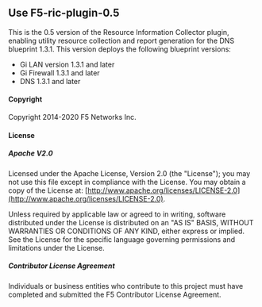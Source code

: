 ## Use F5-ric-plugin-0.5 
This is the 0.5 version of the Resource Information Collector plugin, enabling utility resource collection and report generation for the DNS blueprint 1.3.1. This version deploys the following blueprint versions:
 
 - Gi LAN version 1.3.1 and later
 - Gi Firewall 1.3.1 and later
 - DNS  1.3.1 and later


#### Copyright
Copyright 2014-2020 F5 Networks Inc.

#### License

##### Apache V2.0 
Licensed under the Apache License, Version 2.0 (the "License"); you may not use this file except in compliance with the License. You may obtain a copy of the License at: [http://www.apache.org/licenses/LICENSE-2.0](http://www.apache.org/licenses/LICENSE-2.0).

Unless required by applicable law or agreed to in writing, software distributed under the License is distributed on an "AS IS" BASIS, WITHOUT WARRANTIES OR CONDITIONS OF ANY KIND, either express or implied. See the License for the specific language governing permissions and limitations under the License.

##### Contributor License Agreement
Individuals or business entities who contribute to this project must have completed and submitted the F5 Contributor License Agreement.
